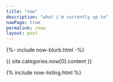 ```yaml
---
title: "now" 
description: "what i'm currently up to"
nowPage: true
permalink: /now
layout: post
---
```


{%- include now-blurb.html -%}

{{ site.categories.now[0].content }}

{% include now-listing.html %}
